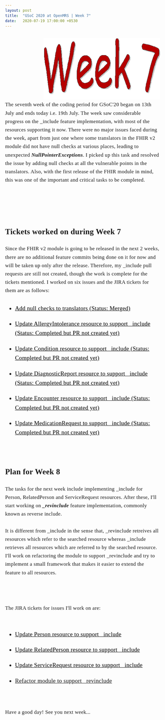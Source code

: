 ```yaml
---
layout: post
title:  "GSoC 2020 at OpenMRS | Week 7"
date:   2020-07-19 17:00:00 +0530
---
```


<br/>

<img src="/assets/images/week7.gif" style="width:auto; height:200px; position:relative; left:25%;">

<br />
<div style="font-family: medium-content-serif-font, Georgia, Cambria, Times New Roman, Times, serif; font-size:17px; letter-spacing: +0.02em; line-height:1.6;">
The seventh week of the coding period for GSoC'20 began on 13th July and ends today i.e. 19th July. The week saw considerable progress on the _include feature implementation, with most of the resources supporting it now. There were no major issues faced during the week, apart from just one where some translators in the FHIR v2 module did not have null checks at various places, leading to unexpected <b><i>NullPointerExceptions</i></b >. I picked up this task and resolved the issue by adding null checks at all the vulnerable points in the translators. Also, with the first release of the FHIR module in mind, this was one of the important and critical tasks to be completed. 

<br /> <br /> <br />
<h2><b> Tickets worked on during Week 7</b></h2>
Since the FHIR v2 module is going to be released in the next 2 weeks, there are no additional feature commits being done on it for now and will be taken up only after the release. Therefore, my _include pull requests are still not created, though the work is complete for the tickets mentioned. I worked on six issues and the JIRA tickets for them are as follows:

<ul style="font-size: 19px;"><u>
<li style="padding: 10px 0px;"><a href="https://github.com/openmrs/openmrs-module-fhir2/pull/261" style="color:black">Add null checks to translators (Status: Merged)</a></li>
<li style="padding: 10px 0px;"><a href="https://issues.openmrs.org/browse/FM2-255" style="color:black">Update AllergyIntolerance resource to support _include (Status: Completed but PR not created yet)</a></li>
<li style="padding: 10px 0px;"><a href="https://issues.openmrs.org/browse/FM2-256" style="color:black">Update Condition resource to support _include (Status: Completed but PR not created yet)</a></li>
<li style="padding: 10px 0px;"><a href="https://issues.openmrs.org/browse/FM2-257" style="color:black">Update DiagnosticReport resource to support _include (Status: Completed but PR not created yet)</a></li>
<li style="padding: 10px 0px;"><a href="https://issues.openmrs.org/browse/FM2-258" style="color:black">Update Encounter resource to support _include (Status: Completed but PR not created yet)</a></li>
<li style="padding: 10px 0px;"><a href="https://issues.openmrs.org/browse/FM2-262" style="color:black">Update MedicationRequest to support _include (Status: Completed but PR not created yet)</a></li>
</u></ul><br/>

<h2><b> Plan for Week 8</b></h2>
The tasks for the next week include implementing _include for Person, RelatedPerson and ServiceRequest resources. After these, I'll start working on <b><i>_revinclude</i></b> feature implementation, commonly known as reverse include. 
<br /> <br />
It is different from _include in the sense that, _revinclude retreives all resources which refer to the searched resource whereas _include retrieves all resources which are referred to by the searched resource. I'll work on refactoring the module to support _revinclude and try to implement a small framework that makes it easier to extend the feature to all resources.

<br /> <br />

The JIRA tickets for issues I'll work on are:
<br /> <br />
<ul style="font-size: 19px;"><u>
<li style="padding: 10px 0px;"><a href="https://issues.openmrs.org/browse/FM2-264" style="color:black">Update Person resource to support _include</a></li>
<li style="padding: 10px 0px;"><a href="https://issues.openmrs.org/browse/FM2-265" style="color:black">Update RelatedPerson resource to support _include</a></li>
<li style="padding: 10px 0px;"><a href="https://issues.openmrs.org/browse/FM2-266" style="color:black">Update ServiceRequest resource to support _include</a></li>
<li style="padding: 10px 0px;">Refactor module to support _revinclude</li>

</u></ul><br/>

Have a good day! See you next week...

</div>
